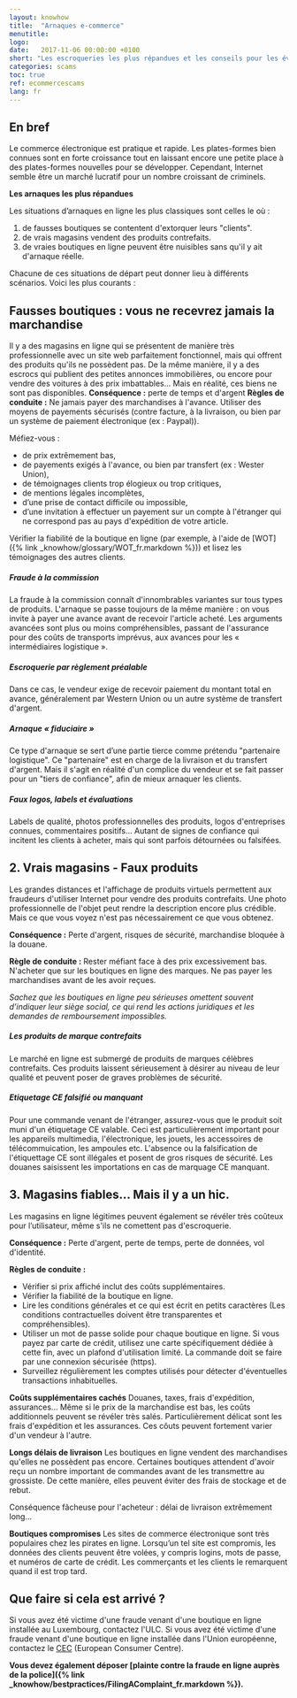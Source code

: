 ```yaml
---
layout: knowhow
title:  "Arnaques e-commerce"
menutitle:
logo:
date:   2017-11-06 00:00:00 +0100
short: "Les escroqueries les plus répandues et les conseils pour les éviter"
categories: scams
toc: true
ref: ecommercescams
lang: fr
---
```

## En bref

Le commerce électronique est pratique et rapide. Les plates-formes bien connues sont en forte croissance tout en laissant encore une petite place à des plates-formes nouvelles pour se développer. Cependant, Internet semble être un marché lucratif pour un nombre croissant de criminels.         

**Les arnaques les plus répandues**

Les situations d’arnaques en ligne les plus classiques sont celles le où :     

1. de fausses boutiques se contentent d'extorquer leurs "clients".   
2. de vrais magasins vendent des produits contrefaits.
3. de vraies boutiques en ligne peuvent être nuisibles sans qu'il y ait d'arnaque réelle.

Chacune de ces situations de départ peut donner lieu à différents scénarios. Voici les plus courants :

## Fausses boutiques : vous ne recevrez jamais la marchandise

Il y a des magasins en ligne qui se présentent de manière très professionnelle avec un site web parfaitement fonctionnel, mais qui offrent des produits qu'ils ne possèdent pas. De la même manière, il y a des escrocs qui publient des petites annonces immobilières, ou encore pour vendre des voitures à des prix imbattables... Mais en réalité, ces biens ne sont pas disponibles.
**Conséquence :** perte de temps et d'argent
**Règles de conduite :** Ne jamais payer des marchandises à l'avance. Utiliser des moyens de payements sécurisés (contre facture, à la livraison, ou bien par un système de paiement électronique (ex : Paypal)).

Méfiez-vous :

* de prix extrêmement bas,
* de payements exigés à l'avance, ou bien par transfert (ex : Wester Union),
* de témoignages clients trop élogieux ou trop critiques,
* de mentions légales incomplètes,
* d’une prise de contact difficile ou impossible,      
* d’une invitation à effectuer un payement sur un compte à l'étranger qui ne correspond pas au pays d'expédition de votre article.

Vérifier la fiabilité de la boutique en ligne (par exemple, à l'aide de [WOT]({% link _knowhow/glossary/WOT_fr.markdown %})) et lisez les témoignages des autres clients.

##### Fraude à la commission
La fraude à la commission connaît d'innombrables variantes sur tous types de produits. L'arnaque se passe toujours de la même manière : on vous invite à payer une avance avant de recevoir l'article acheté. Les arguments avancées sont plus ou moins compréhensibles, passant de l'assurance pour des coûts de transports imprévus, aux avances pour les « intermédiaires logistique ».

##### Escroquerie par règlement préalable
Dans ce cas, le vendeur exige de recevoir paiement du montant total en avance, généralement par Western Union ou un autre système de transfert d'argent.

##### Arnaque « fiduciaire »
Ce type d'arnaque se sert d’une partie tierce comme prétendu "partenaire logistique". Ce "partenaire" est en charge de la livraison et du transfert d'argent. Mais il s'agit en réalité d'un complice du vendeur et se fait passer pour un "tiers de confiance", afin de mieux arnaquer les clients.

##### Faux logos, labels et évaluations
Labels de qualité, photos professionnelles des produits, logos d'entreprises connues, commentaires positifs... Autant de signes de confiance qui incitent les clients à acheter, mais qui sont parfois détournées ou falsifées.

## 2. Vrais magasins - Faux produits
Les grandes distances et l'affichage de produits virtuels permettent aux fraudeurs d'utiliser Internet pour vendre des produits contrefaits. Une photo professionnelle de l'objet peut rendre la description encore plus crédible. Mais ce que vous voyez n'est pas nécessairement ce que vous obtenez.

**Conséquence :** Perte d'argent, risques de sécurité, marchandise bloquée à la douane.

**Règle de conduite :** Rester méfiant face à des prix excessivement bas. N'acheter que sur les boutiques en ligne des marques. Ne pas payer les marchandises avant de les avoir reçues.

*Sachez que les boutiques en ligne peu sérieuses omettent souvent d’indiquer leur siège social, ce qui rend les actions juridiques et les demandes de remboursement impossibles.*

##### Les produits de marque contrefaits
Le marché en ligne est submergé de produits de marques célèbres contrefaits. Ces produits laissent sérieusement à désirer au niveau de leur qualité et peuvent poser de graves problèmes de sécurité.

##### Etiquetage CE falsifié ou manquant
Pour une commande venant de l'étranger, assurez-vous que le produit soit muni d'un étiquetage CE valable. Ceci est particulièrement important pour les appareils multimedia, l'électronique, les jouets, les accessoires de télécommuication, les ampoules etc. L'absence ou la falsification de l'étiquettage CE sont illégales et posent de gros risques de sécurité. Les douanes saisissent les importations en cas de marquage CE manquant.

## 3. Magasins fiables... Mais il y a un hic.

Les magasins en ligne légitimes peuvent également se révéler très coûteux pour l’utilisateur, même s'ils ne comettent pas d'escroquerie.

**Conséquence :** Perte d'argent, perte de temps, perte de données, vol d'identité.

**Règles de conduite :**

* Vérifier si prix affiché inclut des coûts supplémentaires.
* Vérifier la fiabilité de la boutique en ligne.
* Lire les conditions générales et ce qui est écrit en petits caractères (Les conditions contractuelles doivent être transparentes et compréhensibles).
* Utiliser un mot de passe solide pour chaque boutique en ligne. Si vous payez par carte de crédit, utilisez une carte spécifiquement dédiée à cette fin, avec un plafond d'utilisation limité. La commande doit se faire par une connexion sécurisée (https).
* Surveillez régulièrement les comptes utilisés pour détecter d'éventuelles transactions inhabituelles.

**Coûts supplémentaires cachés**
Douanes, taxes, frais d'expédition, assurances... Même si le prix de la marchandise est bas, les coûts additionnels peuvent se révéler très salés. Particulièrement délicat sont les frais d'expédition et les assurances. Ces côuts peuvent fortement varier d'un vendeur à l'autre.

**Longs délais de livraison**
Les boutiques en ligne vendent des marchandises qu'elles ne possèdent pas encore. Certaines boutiques attendent d'avoir reçu un nombre important de commandes avant de les transmettre au grossiste. De cette manière, elles peuvent éviter des frais de stockage et de rebut.

Conséquence fâcheuse pour l'acheteur : délai de livraison extrêmement long...

**Boutiques compromises**
Les sites de commerce électronique sont très populaires chez les pirates en ligne. Lorsqu’un tel site est compromis, les données des clients peuvent être volées, y compris logins, mots de passe, et numéros de carte de crédit. Les commerçants et les clients le remarquent quand il est trop tard.

## Que faire si cela est arrivé ?
Si vous avez été victime d'une fraude venant d'une boutique en ligne installée au Luxembourg, contactez l'ULC.
Si vous avez été victime d'une fraude venant d'une boutique en ligne installée dans l'Union européenne, contactez le [CEC](http://cecluxembourg.lu/) (European Consumer Centre).

**Vous devez également déposer [plainte contre la fraude en ligne auprès de la police]({% link _knowhow/bestpractices/FilingAComplaint_fr.markdown %}).**
